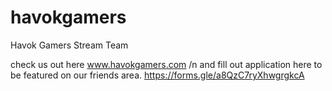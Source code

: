 # havokgamers
Havok Gamers Stream Team

check us out here www.havokgamers.com /n
and fill out application here to be featured on our friends area. https://forms.gle/a8QzC7ryXhwgrgkcA
